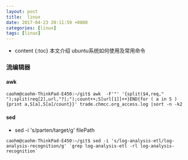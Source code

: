 ```yaml
---
layout: post
title:  linux 
date: 2017-04-23 20:11:59 +0800
categories: [linux]
tags: [linux]
---
```


* content
{:toc}
本文介绍 ubuntu系统如何使用及常用命令








### 流编辑器

#### awk

```
caohm@caohm-ThinkPad-E450:~/git$ awk  -F'"' '{split($4,req," ");split(req[2],url,"?|;");count++;S[url[1]]++}END{for ( a in S ){print a,S[a],S[a]/count}}' trade.chmcc.org_access.log |sort -n -k2
```

#### sed 


- sed -i 's/parten/target/g' filePath
```
caohm@caohm-ThinkPad-E450:~/git$ sed -i 's/log-analysis-etl/log-analysis-recognition/g' `grep log-analysis-etl -rl log-analysis-recognition`
```


